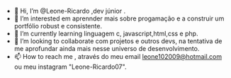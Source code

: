 - 👋 Hi, I’m @Leone-Ricardo ,dev júnior .
- 👀 I’m interested  em aprennder mais sobre progamação e a construir um portfólio robust e consistente.
- 🌱 I’m currently learning linguagem c, javascript,html,css e php.
- 💞️ I’m looking to collaborate com projetos e outros devs, na tentativa de me aprofundar ainda mais nesse universo de desenvolvimento.
- 📫 How to reach me , através do meu email leone102009@hotmail.com ou meu instagram "Leone-Ricardo07".

<!---
Leone-Ricardo/Leone-Ricardo is a ✨ special ✨ repository because its `README.md` (this file) appears on your GitHub profile.
You can click the Preview link to take a look at your changes.
--->
